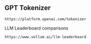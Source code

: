 ## GPT Tokenizer

```
https://platform.openai.com/tokenizer
```


LLM Leaderboard comparisons
```
https://www.vellum.ai/llm-leaderboard
```

